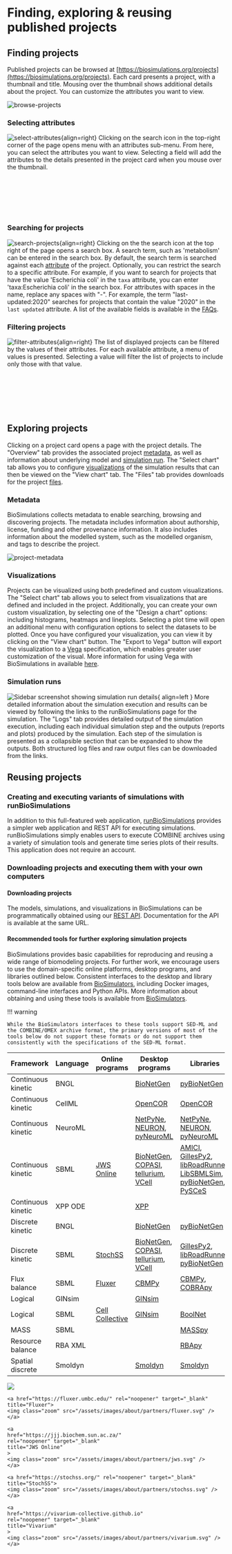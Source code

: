# Finding, exploring & reusing published projects

## Finding projects

Published projects can be browsed at [https://biosimulations.org/projects](https://biosimulations.org/projects). Each card presents a project, with a thumbnail and title. Mousing over the thumbnail shows additional details about the project. You can customize the attributes you want to view. 

![browse-projects](./images/browse.png)
### Selecting attributes

![select-attributes](./images/select.png){align=right}
Clicking on the search icon in the top-right corner of the page opens menu with an attributes sub-menu. From here, you can select the attributes you want to view. Selecting a field will add the attributes to the details presented in the project card when you mouse over the thumbnail.

 <!-- The new lines must be followed by two spaces-->
&NewLine;  
&NewLine;  
&NewLine;  
&NewLine;  
&NewLine;  
&NewLine;  

### Searching for projects
![search-projects](./images/search.png){align=right}
Clicking on the the search icon at the top right of the page opens a search box. A search term, such as 'metabolism' can be entered in the search box. By default, the search term is searched against each [attribute](#selecting-attributes) of the project. Optionally, you can restrict the search to a specific attribute. For example, if you want to search for projects that have the value 'Escherichia coli' in the `taxa`  attribute, you can enter 'taxa:Escherichia coli' in the search box. For attributes with spaces in the name, replace any spaces with "-". For example, the term "last-updated:2020" searches for projects that contain the value "2020" in the `last updated` attribute. A list of the available fields is available in the [FAQs](faqs.md).

### Filtering projects

![filter-attributes](./images/filter.png){align=right}
The list of displayed projects can be filtered by the values of their attributes. For each available attribute, a menu of values is presented. Selecting a value will filter the list of projects to include only those with that value.

 <!-- The new lines must be followed by two spaces-->
&NewLine;  
&NewLine;  
&NewLine;  
&NewLine;  
&NewLine;  
&NewLine;  

## Exploring projects

Clicking on a project card opens a page with the project details. The "Overview" tab provides the associated project [metadata](#Metadata), as well as information about underlying model and [simulation run](#simulation-runs). The "Select chart" tab allows you to configure [visualizations](#visualizations) of the simulation results that can then be viewed on the "View chart" tab. The "Files" tab provides downloads for the project [files](#files).

### Metadata

BioSimulations collects metadata to enable searching, browsing and discovering projects. The metadata includes information about authorship, license, funding and other provenance information. It also includes information about the modelled system, such as the modelled organism, and tags to describe the project.

![project-metadata](./images/metadata.png)
### Visualizations

Projects can be visualized using both predefined and custom visualizations. The "Select chart" tab allows you to select from visualizations that are defined and included in the project. Additionally, you can create your own custom visualization, by selecting one of the "Design a chart" options: including histograms, heatmaps and lineplots. Selecting a plot time will open an additional menu with configuration options to select the datasets to be plotted.
Once you have configured your visualization, you can view it by clicking on the "View chart" button.  The "Export to Vega" button will export the visualization to a [Vega](https://vega.github.io/) specification, which enables greater user customization of the visual. More information for using Vega with BioSimulations in available [here](../concepts/conventions/simulation-run-visualizations.md).


### Simulation runs
![Sidebar screenshot showing simulation run details](./images/sidebar-simulation-run.png){ align=left }
More detailed information about the simulation execution and results can be viewed by following the links to the runBioSimulations page for the simulation. The "Logs" tab provides detailed output of the simulation execution, including each individual simulation step and the outputs (reports and plots) produced by the simulation. Each step of the simulation is presented as a collapsible section that can be expanded to show the outputs. Both structured log files and raw output files can be downloaded from the links. 

## Reusing projects

### Creating and executing variants of simulations with runBioSimulations

In addition to this full-featured web application, [runBioSimulations](https://run.biosimulations.org) provides a simpler web application and REST API for executing simulations. runBioSimulations simply enables users to execute COMBINE archives using a variety of simulation tools and generate time series plots of their results. This application does not require an account.

### Downloading projects and executing them with your own computers

#### Downloading projects

The models, simulations, and visualizations in BioSimulations can be programmatically obtained using our [REST API](https://api.biosimulations.org). Documentation for the API is available at the same URL.

#### Recommended tools for further exploring simulation projects

BioSimulations provides basic capabilities for reproducing and reusing a wide range of biomodeling projects. For further work, we encourage users to use the domain-specific online platforms, desktop programs, and libraries outlined below. Consistent interfaces to the desktop and library tools below are available from [BioSimulators](https://biosimulators.org), including Docker images, command-line interfaces and Python APIs. More information about obtaining and using these tools is available from [BioSimulators](https://biosimulators.org). 

!!! warning

    While the BioSimulators interfaces to these tools support SED-ML and the COMBINE/OMEX archive format, the primary versions of most of the tools below do not support these formats or do not support them consistently with the specifications of the SED-ML format.

    
| Framework          | Language | Online programs                                | Desktop programs                         | Libraries  |
|--------------------|----------|------------------------------------------------|------------------------------------------|------------|
| Continuous kinetic | BNGL     |                                                | [BioNetGen](https://bionetgen.org/)      | [pyBioNetGen](https://pybionetgen.readthedocs.io/)    |
| Continuous kinetic | CellML   |                                                | [OpenCOR](https://opencor.ws/)           | [OpenCOR](https://opencor.ws/)    |
| Continuous kinetic | NeuroML  |                                                | [NetPyNe](http://www.netpyne.org/), [NEURON](https://neuron.yale.edu/neuron/), [pyNeuroML](https://github.com/NeuroML/pyNeuroML)  | [NetPyNe](http://www.netpyne.org/), [NEURON](https://neuron.yale.edu/neuron/), [pyNeuroML](https://github.com/NeuroML/pyNeuroML)    |
| Continuous kinetic | SBML     | [JWS Online](http://jjj.biochem.sun.ac.za/)    | [BioNetGen](https://bionetgen.org/), [COPASI](http://copasi.org/), [tellurium](http://tellurium.analogmachine.org/), [VCell](https://vcell.org/) | [AMICI](https://amici.readthedocs.io/), [GillesPy2](https://stochss.github.io/GillesPy2/), [libRoadRunner](https://libroadrunner.org/), [LibSBMLSim](http://fun.bio.keio.ac.jp/software/libsbmlsim/), [pyBioNetGen](https://pybionetgen.readthedocs.io/), [PySCeS](http://pysces.sourceforge.net/)   |
| Continuous kinetic | XPP ODE  |                                                | [XPP](http://www.math.pitt.edu/~bard/xpp/xpp.html)        |         |
| Discrete kinetic   | BNGL     |                                                | [BioNetGen](https://bionetgen.org/)      | [pyBioNetGen](https://pybionetgen.readthedocs.io/)    |
| Discrete kinetic   | SBML     | [StochSS](https://stochss.org/)                | [BioNetGen](https://bionetgen.org/), [COPASI](http://copasi.org/), [tellurium](http://tellurium.analogmachine.org/), [VCell](https://vcell.org/) | [GillesPy2](https://stochss.github.io/GillesPy2/), [libRoadRunner](https://libroadrunner.org/), [pyBioNetGen](https://pybionetgen.readthedocs.io/)   |
| Flux balance       | SBML     | [Fluxer](https://fluxer.umbc.edu/)             | [CBMPy](http://cbmpy.sourceforge.net/)             | [CBMPy](http://cbmpy.sourceforge.net/), [COBRApy](https://opencobra.github.io/cobrapy/)        |
| Logical            | GINsim   |                                                | [GINsim](http://ginsim.org/)           |    |
| Logical            | SBML     | [Cell Collective](https://cellcollective.org/) | [GINsim](http://ginsim.org/)           | [BoolNet](https://sysbio.uni-ulm.de/?Software:BoolNet#:~:text=BoolNet%20is%20an%20R%20package,available%20from%20BoolNet's%20CRAN%20page.)   |
| MASS               | SBML     |                                                |                                                    | [MASSpy](https://masspy.readthedocs.io/)        |
| Resource balance   | RBA XML  |                                                |                                                    | [RBApy](https://sysbioinra.github.io/RBApy/)        |
| Spatial discrete   | Smoldyn  |                                                | [Smoldyn](https://www.smoldyn.org/)                | [Smoldyn](https://www.smoldyn.org/)        |

<div class="logos">
<div class="logos-row">
    <a
    href="https://cellcollective.org/"
    rel="noopener" target="_blank"
    title="Cell Collective"
    >
    <img
        class="zoom"
        src="/assets/images/about/partners/cell-collective.png"
    />
    </a>

    <a href="https://fluxer.umbc.edu/" rel="noopener" target="_blank" title="Fluxer">
    <img class="zoom" src="/assets/images/about/partners/fluxer.svg" />
    </a>

    <a
    href="https://jjj.biochem.sun.ac.za/"
    rel="noopener" target="_blank"
    title="JWS Online"
    >
    <img class="zoom" src="/assets/images/about/partners/jws.svg" />
    </a>

    <a href="https://stochss.org/" rel="noopener" target="_blank" title="StochSS">
    <img class="zoom" src="/assets/images/about/partners/stochss.svg" />
    </a>

    <a
    href="https://vivarium-collective.github.io"
    rel="noopener" target="_blank"
    title="Vivarium"
    >
    <img class="zoom" src="/assets/images/about/partners/vivarium.svg" />
    </a>
</div>
</div>
